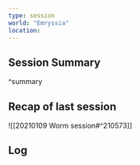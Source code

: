 ```yaml
---
type: session
world: "Emryssia"
location:
---
```


## Session Summary


^summary

## Recap of last session

![[20210109 Worm session#^210573]]

## Log



